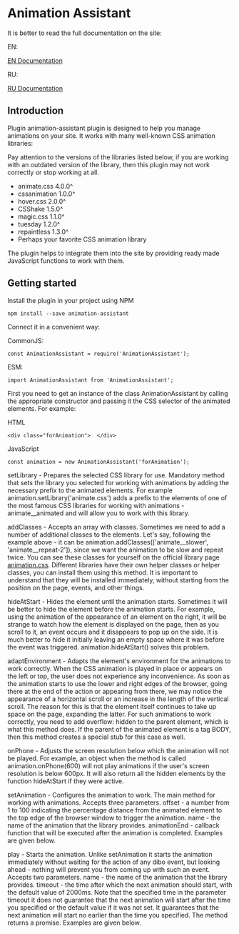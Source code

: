 # Animation Assistant

It is better to read the full documentation on the site:

EN:

<a href="https://denislopatin.github.io/Animation-Assistant-documentation/en-index.html">EN Documentation</a>

RU:

<a href="https://denislopatin.github.io/Animation-Assistant-documentation/ru-index.html">RU Documentation</a>

## Introduction

Plugin animation-assistant plugin is designed to help you manage animations on your site. It works with many well-known CSS animation libraries:

Pay attention to the versions of the libraries listed below, if you are working with an outdated version of the library, then this plugin may not work correctly or stop working at all.

* animate.css 4.0.0^
* cssanimation 1.0.0^
* hover.css 2.0.0^
* CSShake 1.5.0^
* magic.css 1.1.0^
* tuesday 1.2.0^
* repaintless 1.3.0^
* Perhaps your favorite CSS animation library

The plugin helps to integrate them into the site by providing ready made JavaScript functions to work with them.

## Getting started

Install the plugin in your project using NPM

    npm install --save animation-assistant
    
Connect it in a convenient way:

CommonJS:

    const AnimationAssistant = require('AnimationAssistant');
    
ESM:

    import AnimationAssistant from 'AnimationAssistant';
    
First you need to get an instance of the class AnimationAssistant by calling the appropriate constructor and passing it the CSS selector of the animated elements. For example:

HTML

    <div class="forAnimation">  </div>
    
JavaScript

    const animation = new AnimationAssistant('forAnimation');
    
setLibrary - Prepares the selected CSS library for use. Mandatory method that sets the library you selected for working with animations by adding the necessary prefix to the animated elements. For example animation.setLibrary('animate.css') adds a prefix to the elements of one of the most famous CSS libraries for working with animations - animate__animated and will allow you to work with this library.

addClasses - Accepts an array with classes. Sometimes we need to add a number of additional classes to the elements. Let's say, following the example above - it can be animation.addClasses(['animate__slower', 'animate__repeat-2']), since we want the animation to be slow and repeat twice. You can see these classes for yourself on the official library page <a href="https://animate.style/">animation.css</a>. Different libraries have their own helper classes or helper classes, you can install them using this method. It is important to understand that they will be installed immediately, without starting from the position on the page, events, and other things.

hideAtStart - Hides the element until the animation starts. Sometimes it will be better to hide the element before the animation starts. For example, using the animation of the appearance of an element on the right, it will be strange to watch how the element is displayed on the page, then as you scroll to it, an event occurs and it disappears to pop up on the side. It is much better to hide it initially leaving an empty space where it was before the event was triggered. animation.hideAtStart() solves this problem.

adaptEnvironment - Adapts the element's environment for the animations to work correctly. When the CSS animation is played in place or appears on the left or top, the user does not experience any inconvenience. As soon as the animation starts to use the lower and right edges of the browser, going there at the end of the action or appearing from there, we may notice the appearance of a horizontal scroll or an increase in the length of the vertical scroll. The reason for this is that the element itself continues to take up space on the page, expanding the latter. For such animations to work correctly, you need to add overflow: hidden to the parent element, which is what this method does. If the parent of the animated element is a tag BODY, then this method creates a special stub for this case as well.

onPhone - Adjusts the screen resolution below which the animation will not be played. For example, an object when the method is called animation.onPhone(600) will not play animations if the user's screen resolution is below 600px. It will also return all the hidden elements by the function hideAtStart if they were active.

setAnimation - Configures the animation to work. The main method for working with animations. Accepts three parameters. offset - a number from 1 to 100 indicating the percentage distance from the animated element to the top edge of the browser window to trigger the animation. name - the name of the animation that the library provides. animationEnd - callback function that will be executed after the animation is completed. Examples are given below.

play - Starts the animation. Unlike setAnimation it starts the animation immediately without waiting for the action of any dibo event, but looking ahead - nothing will prevent you from coming up with such an event. Accepts two parameters. name - the name of the animation that the library provides. timeout - the time after which the next animation should start, with the default value of 2000ms. Note that the specified time in the parameter timeout it does not guarantee that the next animation will start after the time you specified or the default value if it was not set. It guarantees that the next animation will start no earlier than the time you specified. The method returns a promise. Examples are given below.
